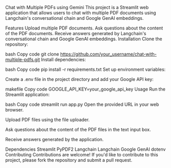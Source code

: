 Chat with Multiple PDFs using Gemini
This project is a Streamlit web application that allows users to chat with multiple PDF documents using Langchain's conversational chain and Google GenAI embeddings.

Features
Upload multiple PDF documents.
Ask questions about the content of the PDF documents.
Receive answers generated by Langchain's conversational chain and Google GenAI embeddings.
Installation
Clone the repository:

bash
Copy code
git clone https://github.com/your_username/chat-with-multiple-pdfs.git
Install dependencies:

bash
Copy code
pip install -r requirements.txt
Set up environment variables:

Create a .env file in the project directory and add your Google API key:

makefile
Copy code
GOOGLE_API_KEY=your_google_api_key
Usage
Run the Streamlit application:

bash
Copy code
streamlit run app.py
Open the provided URL in your web browser.

Upload PDF files using the file uploader.

Ask questions about the content of the PDF files in the text input box.

Receive answers generated by the application.

Dependencies
Streamlit
PyPDF2
Langchain
Langchain Google GenAI
dotenv
Contributing
Contributions are welcome! If you'd like to contribute to this project, please fork the repository and submit a pull request.
